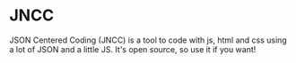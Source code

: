# JNCC
JSON Centered Coding (JNCC) is a tool to code with js, html and css using a lot of JSON and a little JS. It's open source, so use it if you want!
